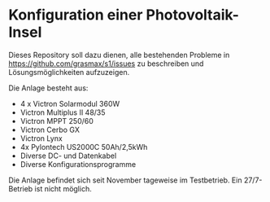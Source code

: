 # Konfiguration einer Photovoltaik-Insel
Dieses Repository soll dazu dienen, alle bestehenden Probleme in https://github.com/grasmax/s1/issues zu beschreiben und Lösungsmöglichkeiten aufzuzeigen.

Die Anlage besteht aus:
- 4 x Victron Solarmodul 360W
- Victron Multiplus II 48/35
- Victron MPPT 250/60
- Victron Cerbo GX
- Victron Lynx
- 4x Pylontech US2000C 50Ah/2,5kWh
- Diverse DC- und Datenkabel
- Diverse Konfigurationsprogramme

Die Anlage befindet sich seit November tageweise im Testbetrieb.
Ein 27/7-Betrieb ist nicht möglich.


